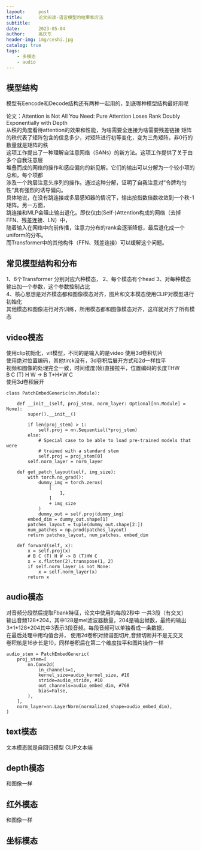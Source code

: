 ```yaml
---
layout:     post
title:      论文阅读-语言模型的结果和方法
subtitle:   
date:       2023-05-04
author:     高庆东
header-img: img/ceshi.jpg
catalog: true
tags:
    - 多模态
    - audio
---
```



## 模型结构
模型有Eencode和Decode结构还有两种一起用的，到底哪种模型结构最好用呢

论文：Attention is Not All You Need: Pure Attention Loses Rank Doubly Exponentially with Depth  
从秩的角度看待attention的效果和性能，为啥需要全连接为啥需要残差链接
矩阵的秩代表了矩阵包含的信息多少，对矩阵进行初等变化，变为三角矩阵，非0行的数量就是矩阵的秩  
这项工作提出了一种理解自注意网络（SANs）的新方法。这项工作提供了关于由多个自我注意层  
堆叠而成的网络的操作和感应偏向的新见解。它们的输出可以分解为一个较小项的总和，每个项都  
涉及一个跨层注意头序列的操作。通过这种分解，证明了自我注意对”令牌均匀性“具有强烈的诱导偏向。  
具体地说，在没有跳连接或多层感知器的情况下，输出按指数倍数收敛到一个秩-1矩阵。另一方面，  
跳连接和MLP会阻止输出退化。即仅仅由(Self-)Attention构成的网络（去掉FFN、残差连接、LN）中，  
随着输入在网络中向前传播，注意力分布的rank会逐渐降低，最后退化成一个uniform的分布。  
而Transformer中的其他构件（FFN、残差连接）可以缓解这个问题。

## 常见模型结构和分布


1、6个Transformer 分别对应六种模态， 
2、每个模态有个head 
3、对每种模态输出加一个参数，这个参数控制占比   
4、核心思想是对齐模态都和图像模态对齐，图片和文本模态使用CLIP对模型进行初始化  
其他模态和图像进行对齐训练，所用模态都和图像模态对齐，这样就对齐了所有模态

## video模态
使用clip初始化，vit模型，不同的是输入的是video 使用3d卷积切片  
使用绝对位置编码，其他tirck没有，3d卷积后展开方式和2d一样拉平  
视频和图像的处理完全一致，时间维度(帧)直接拉平，位置编码的长度THW  
B C (T) H W -> B T\*H\*W C  
使用3d卷积展开   

```
class PatchEmbedGeneric(nn.Module):

    def __init__(self, proj_stem, norm_layer: Optional[nn.Module] = None):
        super().__init__()

        if len(proj_stem) > 1:
            self.proj = nn.Sequential(*proj_stem)
        else:
            # Special case to be able to load pre-trained models that were
            # trained with a standard stem
            self.proj = proj_stem[0]
        self.norm_layer = norm_layer

    def get_patch_layout(self, img_size):
        with torch.no_grad():
            dummy_img = torch.zeros(
                [
                    1,
                ]
                + img_size
            )
            dummy_out = self.proj(dummy_img)
        embed_dim = dummy_out.shape[1]
        patches_layout = tuple(dummy_out.shape[2:])
        num_patches = np.prod(patches_layout)
        return patches_layout, num_patches, embed_dim

    def forward(self, x):
        x = self.proj(x)
        # B C (T) H W -> B (T)HW C
        x = x.flatten(2).transpose(1, 2)
        if self.norm_layer is not None:
            x = self.norm_layer(x)
        return x
```

## audio模态
对音频分段然后提取Fbank特征，论文中使用的每段2秒中 一共3段（有交叉）  
输出音频128\*204，其中128是mel滤波器数量，204是输出帧数，最终的输出  
3\*1\*128\*204其中3表示3段音频。每段音频可以单独看成一条数据，  
在最后处理中用均值合并， 使用2d卷积对频谱图切片,音频切断并不是无交叉  
卷积核是16步长是10，同样卷积后在第二个维度拉平和图片操作一样

```
audio_stem = PatchEmbedGeneric(
    proj_stem=[
        nn.Conv2d(
            in_channels=1,
            kernel_size=audio_kernel_size, #16
            stride=audio_stride, #10
            out_channels=audio_embed_dim, #768
            bias=False,
        ),
    ],
    norm_layer=nn.LayerNorm(normalized_shape=audio_embed_dim),
)
``` 

## text模态
文本模态就是自回归模型 CLIP文本端
## depth模态
和图像一样
## 红外模态
和图像一样
## 坐标模态

